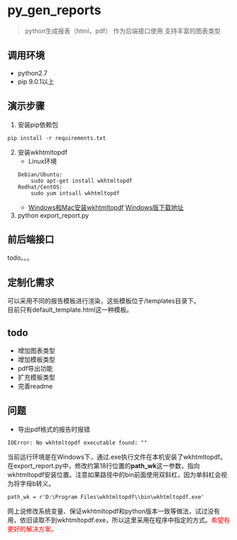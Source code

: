 # py_gen_reports
> python生成报表（html，pdf）
> 作为后端接口使用
> 支持丰富的图表类型

## 调用环境
* python2.7
* pip 9.0.1以上


## 演示步骤
1. 安装pip依赖包
```
pip install -r requirements.txt
```
2. 安装wkhtmltopdf
	* Linux环境
	```
	Debian/Ubuntu: 
		sudo apt-get install wkhtmltopdf
	Redhat/CentOS:
		sudo yum intsall wkhtmltopdf
	```
	* [Windows和Mac安装wkhtmltopdf](https://github.com/JazzCore/python-pdfkit/wiki/Installing-wkhtmltopdf)
	  [Windows版下载地址](http://www.bkill.com/download/153533.html)
3. python export_report.py


## 前后端接口
todo。。。


## 定制化需求
可以采用不同的报告模板进行渲染，这些模板位于/templates目录下。</br>
目前只有default_template.html这一种模板。


## todo
* 增加图表类型
* 增加模板类型
* pdf导出功能
* 扩充模板类型
* 完善readme


## 问题
* 导出pdf格式的报告时报错
```
IOError: No wkhtmltopdf executable found: ""
```
当前运行环境是在Windows下，通过.exe执行文件在本机安装了wkhtmltopdf。
在export_report.py中，修改约第18行位置的**path_wk**这一参数，指向wkhtmltopdf安装位置。注意如果路径中的bin前面使用双斜杠，因为单斜杠会视为将字母b转义。
```
path_wk = r'D:\Program Files\wkhtmltopdf\\bin\wkhtmltopdf.exe'
```
网上说修改系统变量、保证wkhtmltopdf和python版本一致等做法，试过没有用，依旧读取不到wkhtmltopdf.exe，所以这里采用在程序中指定的方式。<font color=red>希望有更好的解决方案。</font>
